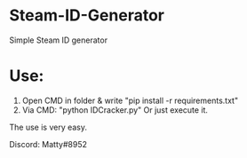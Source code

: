 # Steam-ID-Generator
Simple Steam ID generator

# Use:
1) Open CMD in folder & write "pip install -r requirements.txt"
2) Via CMD: "python IDCracker.py" Or just execute it.

The use is very easy.

Discord: Matty#8952
